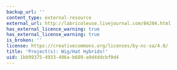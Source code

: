 ```yaml
---
backup_url: ''
content_type: external-resource
external_url: http://labricoleuse.livejournal.com/84204.html
has_external_licence_warning: true
has_external_license_warning: true
is_broken: ''
license: https://creativecommons.org/licenses/by-nc-sa/4.0/
title: 'Project(s): Wig/Hat Hybrids!'
uid: 1bb99375-4933-406a-b689-a9d4ddcbf0d4
---
```

